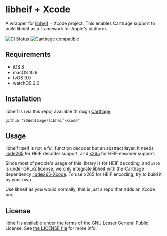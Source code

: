# libheif + Xcode

A wrapper for [libheif](https://github.com/strukturag/libheif) + Xcode project.
This enables Carthage support to build libheif as a framework for Apple's platform.

[![CI Status](http://img.shields.io/travis/SDWebImage/libheif-Xcode.svg?style=flat)](https://travis-ci.org/SDWebImage/libheif-Xcode)
[![Carthage compatible](https://img.shields.io/badge/Carthage-compatible-4BC51D.svg?style=flat)](https://github.com/SDWebImage/libheif-Xcode)

## Requirements

+ iOS 8
+ macOS 10.9
+ tvOS 9.0
+ watchOS 2.0

## Installation

libheif is (via this repo) available through [Carthage](https://github.com/Carthage/Carthage).

```
github "SDWebImage/libheif-Xcode"
```

## Usage

libheif itself is not a full function decoder but an abstract layer. It needs [libde265](http://www.libde265.org/) for HEIF decoder support, and [x265](http://x265.org/) for HEIF encoder support.

Since most of people's usage of this library is for HEIF decoding, and `x265` is under GPLv2 license, we only integrate libheif with the Carthage dependency [libde265-Xcode](https://github.com/SDWebImage/libde265-Xcode). To use x265 for HEIF encoding, try to build it by your own.

Use libheif as you would normally, this is just a repo that adds an Xcode proj.

## License

libheif is available under the terms of the GNU Lesser General Public License. See [the LICENSE file](https://github.com/strukturag/libheif/blob/master/COPYING) for more info.


